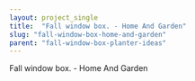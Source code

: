 ```yaml
---
layout: project_single
title:  "Fall window box. - Home And Garden"
slug: "fall-window-box-home-and-garden"
parent: "fall-window-box-planter-ideas"
---
```

Fall window box. - Home And Garden